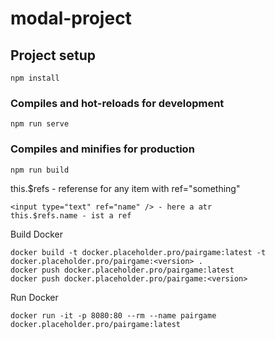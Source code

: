 # modal-project

## Project setup
```
npm install
```

### Compiles and hot-reloads for development
```
npm run serve
```

### Compiles and minifies for production
```
npm run build
```

this.$refs - referense for any item with ref="something"
```
<input type="text" ref="name" /> - here a atr
this.$refs.name - ist a ref
```

Build Docker
```
docker build -t docker.placeholder.pro/pairgame:latest -t docker.placeholder.pro/pairgame:<version> .
docker push docker.placeholder.pro/pairgame:latest
docker push docker.placeholder.pro/pairgame:<version>
```

Run Docker
```
docker run -it -p 8080:80 --rm --name pairgame docker.placeholder.pro/pairgame:latest
```